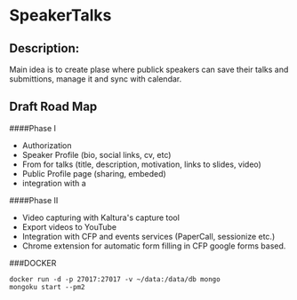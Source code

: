 # SpeakerTalks

## Description:
Main idea is to create plase where publick speakers can save their talks and submittions, manage it and sync with calendar.

## Draft Road Map

####Phase I
- Authorization
- Speaker Profile (bio, social links, cv, etc)
- From for talks (title, description, motivation, links to slides, video)
- Public Profile page (sharing, embeded)
- integration with a

####Phase II
- Video capturing with Kaltura's capture tool
- Export videos to YouTube 
- Integration with CFP and events services (PaperCall, sessionize etc.)
- Chrome extension for automatic form filling in CFP google forms based.

###DOCKER

```shell script
docker run -d -p 27017:27017 -v ~/data:/data/db mongo
mongoku start --pm2
```

